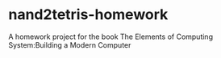 # nand2tetris-homework
A homework project for the book The Elements of Computing System:Building a Modern Computer
